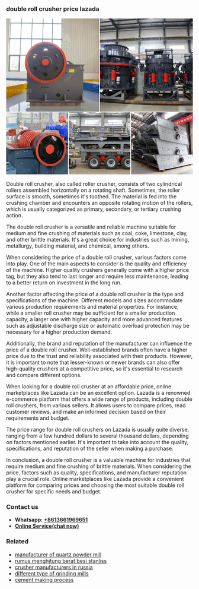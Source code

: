<h3>double roll crusher price lazada</h3><img src='1706768127.jpg' alt=''><p>Double roll crusher, also called roller crusher, consists of two cylindrical rollers assembled horizontally on a rotating shaft. Sometimes, the roller surface is smooth, sometimes it's toothed. The material is fed into the crushing chamber and encounters an opposite rotating motion of the rollers, which is usually categorized as primary, secondary, or tertiary crushing action.</p><p>The double roll crusher is a versatile and reliable machine suitable for medium and fine crushing of materials such as coal, coke, limestone, clay, and other brittle materials. It's a great choice for industries such as mining, metallurgy, building material, and chemical, among others.</p><p>When considering the price of a double roll crusher, various factors come into play. One of the main aspects to consider is the quality and efficiency of the machine. Higher quality crushers generally come with a higher price tag, but they also tend to last longer and require less maintenance, leading to a better return on investment in the long run.</p><p>Another factor affecting the price of a double roll crusher is the type and specifications of the machine. Different models and sizes accommodate various production requirements and material properties. For instance, while a smaller roll crusher may be sufficient for a smaller production capacity, a larger one with higher capacity and more advanced features such as adjustable discharge size or automatic overload protection may be necessary for a higher production demand.</p><p>Additionally, the brand and reputation of the manufacturer can influence the price of a double roll crusher. Well-established brands often have a higher price due to the trust and reliability associated with their products. However, it is important to note that lesser-known or newer brands can also offer high-quality crushers at a competitive price, so it's essential to research and compare different options.</p><p>When looking for a double roll crusher at an affordable price, online marketplaces like Lazada can be an excellent option. Lazada is a renowned e-commerce platform that offers a wide range of products, including double roll crushers, from various sellers. It allows users to compare prices, read customer reviews, and make an informed decision based on their requirements and budget.</p><p>The price range for double roll crushers on Lazada is usually quite diverse, ranging from a few hundred dollars to several thousand dollars, depending on factors mentioned earlier. It's important to take into account the quality, specifications, and reputation of the seller when making a purchase.</p><p>In conclusion, a double roll crusher is a valuable machine for industries that require medium and fine crushing of brittle materials. When considering the price, factors such as quality, specifications, and manufacturer reputation play a crucial role. Online marketplaces like Lazada provide a convenient platform for comparing prices and choosing the most suitable double roll crusher for specific needs and budget.</p><h3>Contact us</h3><ul><li><strong>Whatsapp:&nbsp;<a href="https://wa.me/8613661969651">+8613661969651</a></strong></li><li><a href="https://swt.shibang-china.com/?git&amp;zhl&amp;double roll crusher price lazada"><strong>Online Service(chat now)</strong></a></li></ul><h3>Related</h3><ul><li><a href='manufacturer of quartz powder mill.md'>manufacturer of quartz powder mill</a></li><li><a href='rumus menghitung berat besi stanliss.md'>rumus menghitung berat besi stanliss</a></li><li><a href='crusher manufacturers in russia.md'>crusher manufacturers in russia</a></li><li><a href='different type of grinding mills.md'>different type of grinding mills</a></li><li><a href='cement making process.md'>cement making process</a></li></ul>